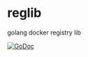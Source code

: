 # reglib

golang docker registry lib

[![GoDoc](https://godoc.org/github.com/wrfly/reglib?status.svg)](https://godoc.org/github.com/wrfly/reglib)


